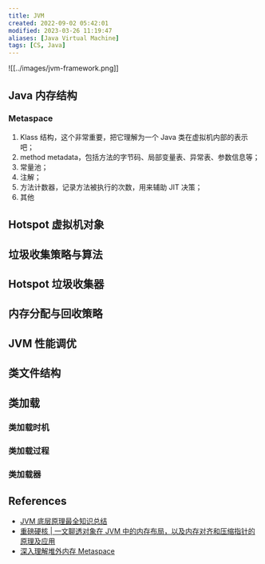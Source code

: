 ```yaml
---
title: JVM
created: 2022-09-02 05:42:01
modified: 2023-03-26 11:19:47
aliases: [Java Virtual Machine]
tags: [CS, Java]
---
```


![[../images/jvm-framework.png]]

## Java 内存结构

### Metaspace

1. Klass 结构，这个非常重要，把它理解为一个 Java 类在虚拟机内部的表示吧；
2. method metadata，包括方法的字节码、局部变量表、异常表、参数信息等；
3. 常量池；
4. 注解；
5. 方法计数器，记录方法被执行的次数，用来辅助 JIT 决策；
6. 其他

## Hotspot 虚拟机对象

## 垃圾收集策略与算法

## Hotspot 垃圾收集器

## 内存分配与回收策略

## JVM 性能调优

## 类文件结构

## 类加载

### 类加载时机

### 类加载过程

### 类加载器

## References

- [JVM 底层原理最全知识总结](https://doocs.github.io/jvm/)
- [重磅硬核 | 一文聊透对象在 JVM 中的内存布局，以及内存对齐和压缩指针的原理及应用](https://mp.weixin.qq.com/s/A7HeiQkhAXdJePzNR2nr5Q)
- [深入理解堆外内存 Metaspace](https://www.javadoop.com/post/metaspace)
